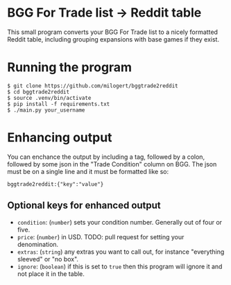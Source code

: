 # BGG For Trade list -> Reddit table

This small program converts your BGG For Trade list to a nicely formatted Reddit table, including grouping expansions with base games if they exist.

# Running the program

```
$ git clone https://github.com/milogert/bggtrade2reddit
$ cd bggtrade2reddit
$ source .venv/bin/activate
$ pip install -f requirements.txt
$ ./main.py your_username
```

# Enhancing output

You can enchance the output by including a tag, followed by a colon, followed by some json in the "Trade Condition" column on BGG. The json must be on a single line and it must be formatted like so:

`bggtrade2reddit:{"key":"value"}`

## Optional keys for enhanced output

* `condition`: (`number`) sets your condition number. Generally out of four or five.
* `price`: (`number`) in USD. TODO: pull request for setting your denomination.
* `extras`: (`string`) any extras you want to call out, for instance "everything sleeved" or "no box".
* `ignore`: (`boolean`) if this is set to `true` then this program will ignore it and not place it in the table.
